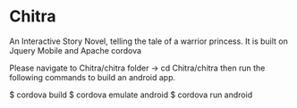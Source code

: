 # Chitra
An Interactive Story Novel, telling the tale of a warrior princess. It is built on Jquery Mobile and Apache cordova

Please navigate to Chitra/chitra folder -> cd Chitra/chitra
then run the following commands to build an android app.

 $ cordova build
 $ cordova emulate android
 $ cordova run android
